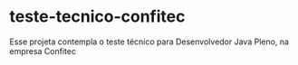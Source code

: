 # teste-tecnico-confitec
Esse projeta contempla o teste técnico para Desenvolvedor Java Pleno, na empresa Confitec
